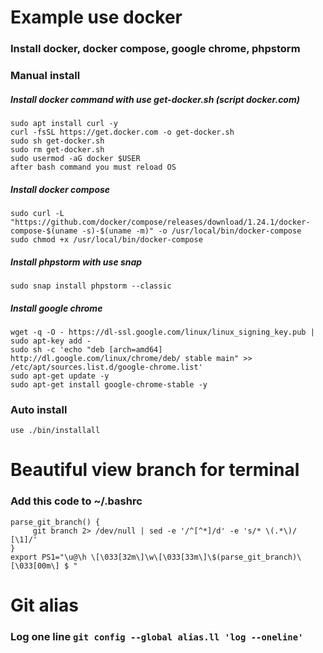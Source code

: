 # Example use docker
### Install docker, docker compose, google chrome, phpstorm

### Manual install
##### Install docker command with use get-docker.sh (script docker.com)

	sudo apt install curl -y
	curl -fsSL https://get.docker.com -o get-docker.sh
	sudo sh get-docker.sh
	sudo rm get-docker.sh
	sudo usermod -aG docker $USER
	after bash command you must reload OS

##### Install docker compose
	sudo curl -L "https://github.com/docker/compose/releases/download/1.24.1/docker-compose-$(uname -s)-$(uname -m)" -o /usr/local/bin/docker-compose
	sudo chmod +x /usr/local/bin/docker-compose

##### Install phpstorm with use snap
	sudo snap install phpstorm --classic 

##### Install google chrome
	wget -q -O - https://dl-ssl.google.com/linux/linux_signing_key.pub | sudo apt-key add -
	sudo sh -c 'echo "deb [arch=amd64] http://dl.google.com/linux/chrome/deb/ stable main" >> /etc/apt/sources.list.d/google-chrome.list'
	sudo apt-get update -y
	sudo apt-get install google-chrome-stable -y

### Auto install
	use ./bin/installall
	
# Beautiful view branch for terminal
### Add this code to ~/.bashrc
	parse_git_branch() {
	     git branch 2> /dev/null | sed -e '/^[^*]/d' -e 's/* \(.*\)/ [\1]/'
	}
	export PS1="\u@\h \[\033[32m\]\w\[\033[33m\]\$(parse_git_branch)\[\033[00m\] $ "
# Git alias 
### Log one line `git config --global alias.ll 'log --oneline'`
